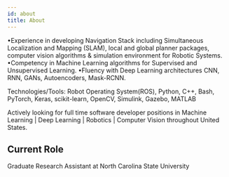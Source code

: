 ```yaml
---
id: about
title: About
---
```


•Experience in developing Navigation Stack including Simultaneous Localization and Mapping (SLAM), local and global planner packages, computer vision algorithms & simulation environment for Robotic Systems.
•Competency in Machine Learning algorithms for Supervised and Unsupervised Learning.
•Fluency with Deep Learning architectures CNN, RNN, GANs, Autoencoders, Mask-RCNN.

Technologies/Tools:
Robot Operating System(ROS), Python, C++, Bash, PyTorch, Keras, scikit-learn, OpenCV, Simulink, Gazebo, MATLAB

Actively looking for full time software developer positions in Machine Learning | Deep Learning | Robotics | Computer Vision throughout United States.

## Current Role

Graduate Research Assistant at North Carolina State University
